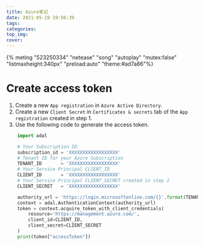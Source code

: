 ```yaml
---
title: Azure笔记
date: 2021-05-19 19:56:39
tags:
categories:
top_img:
cover:
---
```


{% meting "523250334" "netease" "song" "autoplay" "mutex:false" "listmaxheight:340px" "preload:auto" "theme:#ad7a86"%}

# Create access token
1. Create a new `App registration` in `Azure Active Directory`.
2. Create a new `Client Secret` in `Certificates & secrets` tab of the `App registration` created in step 1.
3. Use the following code to generate the access token.

```python
    import adal

    # Your Subscription ID
    subscription_id = 'XXXXXXXXXXXXXXXXXX'
    # Tenant ID for your Azure Subscription
    TENANT_ID       = 'XXXXXXXXXXXXXXXXXX'
    # Your Service Principal CLIENT_ID
    CLIENT_ID       = 'XXXXXXXXXXXXXXXXXX'
    # Your Service Principal CLIENT_SECRET created in step 2
    CLIENT_SECRET   = 'XXXXXXXXXXXXXXXXXX'

    authority_url = 'https://login.microsoftonline.com/{}'.format(TENANT_ID)
    context = adal.AuthenticationContext(authority_url)
    token = context.acquire_token_with_client_credentials(
        resource='https://management.azure.com/',
        client_id=CLIENT_ID,
        client_secret=CLIENT_SECRET
    )
    print(token["accessToken"])
```
